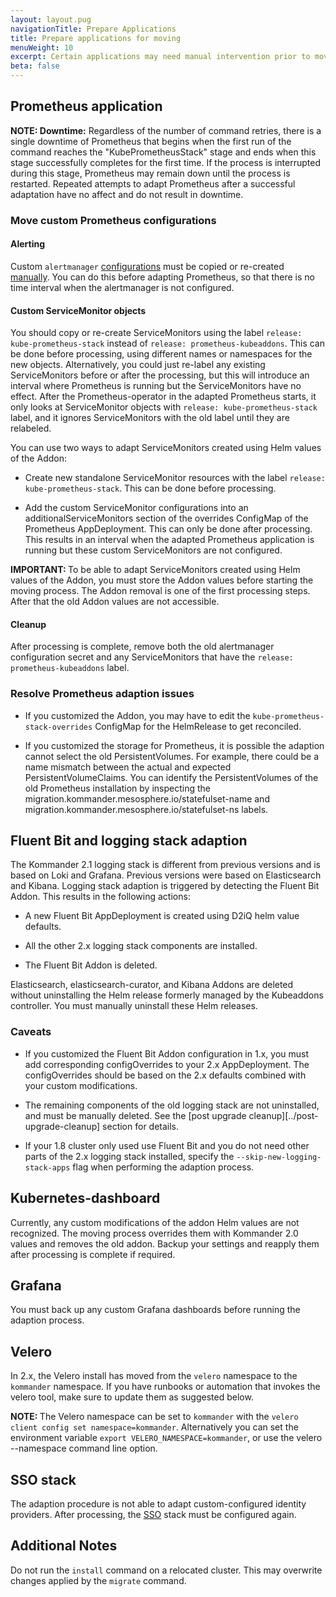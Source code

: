 ```yaml
---
layout: layout.pug
navigationTitle: Prepare Applications
title: Prepare applications for moving
menuWeight: 10
excerpt: Certain applications may need manual intervention prior to moving
beta: false
---
```


<!-- markdownlint-disable MD0013 MD030 -->

## Prometheus application

<p class="message--note"><strong>NOTE: </strong> <strong>Downtime:</strong> Regardless of the number of command retries, there is a single downtime of Prometheus that begins when the first run of the command reaches the "KubePrometheusStack" stage and ends when this stage successfully completes for the first time. If the process is interrupted during this stage, Prometheus may remain down until the process is restarted. Repeated attempts to adapt Prometheus after a successful adaptation have no affect and do not result in downtime.</p>

### Move custom Prometheus configurations

#### Alerting

Custom `alertmanager` [configurations](https://docs.d2iq.com/dkp/konvoy/1.8/monitoring/#notify-prometheus-alerts-in-slack) must be copied or re-created [manually](https://docs.d2iq.com/dkp/kommander/2.0/monitoring/#notify-prometheus-alerts-in-slack). You can do this before adapting Prometheus, so that there is no time interval when the alertmanager is not configured.

#### Custom ServiceMonitor objects

You should copy or re-create ServiceMonitors using the label `release: kube-prometheus-stack` instead of `release: prometheus-kubeaddons`. This can be done before processing, using different names or namespaces for the new objects. Alternatively, you could just re-label any existing ServiceMonitors before or after the processing, but this will introduce an interval where Prometheus is running but the ServiceMonitors have no effect. After the Prometheus-operator in the adapted Prometheus starts, it only looks at ServiceMonitor objects with `release: kube-prometheus-stack` label, and it ignores ServiceMonitors with the old label until they are relabeled.

You can use two ways to adapt ServiceMonitors created using Helm values of the Addon:

-   Create new standalone ServiceMonitor resources with the label `release: kube-prometheus-stack`. This can be done before processing.

-   Add the custom ServiceMonitor configurations into an additionalServiceMonitors section of the overrides ConfigMap of the Prometheus AppDeployment. This can only be done after processing. This results in an interval when the adapted Prometheus application is running but these custom ServiceMonitors are not configured.

<p class="message--important"><strong>IMPORTANT: </strong>To be able to adapt ServiceMonitors created using Helm values of the Addon, you must store the Addon values before starting the moving process. The Addon removal is one of the first processing steps. After that the old Addon values are not accessible.</p>

#### Cleanup

After processing is complete, remove both the old alertmanager configuration secret and any ServiceMonitors that have the `release: prometheus-kubeaddons` label.

### Resolve Prometheus adaption issues

-   If you customized the Addon, you may have to edit the `kube-prometheus-stack-overrides` ConfigMap for the HelmRelease to get reconciled.

-   If you customized the storage for Prometheus, it is possible the adaption cannot select the old PersistentVolumes. For example, there could be a name mismatch between the actual and expected PersistentVolumeClaims. You can identify the PersistentVolumes of the old Prometheus installation by inspecting the migration.kommander.mesosphere.io/statefulset-name and migration.kommander.mesosphere.io/statefulset-ns labels.

## Fluent Bit and logging stack adaption

The Kommander 2.1 logging stack is different from previous versions and is based on Loki and Grafana. Previous versions were based on Elasticsearch and Kibana. Logging stack adaption is triggered by detecting the Fluent Bit Addon. This results in the following actions:

-   A new Fluent Bit AppDeployment is created using D2iQ helm value defaults.

-   All the other 2.x logging stack components are installed.

-   The Fluent Bit Addon is deleted.

Elasticsearch, elasticsearch-curator, and Kibana Addons are deleted without uninstalling the Helm release formerly managed by the Kubeaddons controller. You must manually uninstall these Helm releases.

### Caveats

-   If you customized the Fluent Bit Addon configuration in 1.x, you must add corresponding configOverrides to your 2.x AppDeployment. The configOverrides should be based on the 2.x defaults combined with your custom modifications.

-   The remaining components of the old logging stack are not uninstalled, and must be manually deleted. See the [post upgrade cleanup][../post-upgrade-cleanup] section for details.

-   If your 1.8 cluster only used use Fluent Bit and you do not need other parts of the 2.x logging stack installed, specify the `--skip-new-logging-stack-apps` flag when performing the adaption process.

## Kubernetes-dashboard

Currently, any custom modifications of the addon Helm values are not recognized. The moving process overrides them with Kommander 2.0 values and removes the old addon. Backup your settings and reapply them after processing is complete if required.

## Grafana

You must back up any custom Grafana dashboards before running the adaption process.

## Velero

In 2.x, the Velero install has moved from the `velero` namespace to the `kommander` namespace. If you have runbooks or automation that invokes the velero tool, make sure to update them as suggested below.

<p class="message--note"><strong>NOTE: </strong> The Velero namespace can be set to <code>kommander</code> with the <code>velero client config set namespace=kommander</code>.  Alternatively you can set the environment variable <code>export VELERO_NAMESPACE=kommander</code>, or use the velero --namespace command line option.</p>

## SSO stack

The adaption procedure is not able to adapt custom-configured identity providers. After processing, the [SSO](../../../../security/oidc) stack must be configured again.

## Additional Notes

Do not run the `install` command on a relocated cluster. This may overwrite changes applied by the `migrate` command.
